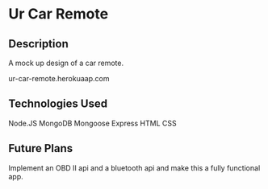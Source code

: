 # Ur Car Remote

## Description

A mock up design of a car remote.

ur-car-remote.herokuaap.com

## Technologies Used

Node.JS
MongoDB
Mongoose
Express
HTML
CSS

## Future Plans

Implement an OBD II api and a bluetooth api and make this a fully functional app.
